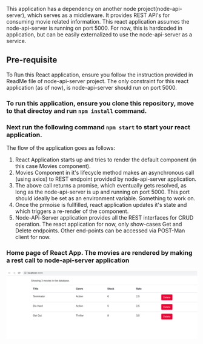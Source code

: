 This application has a dependency on another node project(node-api-server), which serves as a middleware.
It provides REST API's for consuming movie related information. This react application assumes the node-api-server is running on port 5000. For now, this is hardcoded in application, but can be easily externalized to use the node-api-server as a service.

## Pre-requisite

To Run this React application, ensure you follow the instruction provided in ReadMe file of node-api-server project. The only constraint for this react application (as of now), is node-api-server should run on port 5000.

### To run this application, ensure you clone this repository, move to that directoy and run `npm install` command.

### Next run the following command `npm start` to start your react application.

The flow of the application goes as follows:

1. React Application starts up and tries to render the default component (in this case Movies component).
2. Movies Component in it's lifecycle method makes an asynchronous call (using axios) to REST endpoint provided by node-api-server application.
3. The above call returns a promise, which eventually gets resolved, as long as the node-api-server is up and running on port 5000. This port should ideally be set as an environment variable. Something to work on.
4. Once the prmoise is fullfilled, react application updates it's state and which triggers a re-render of the component.
5. Node-APi-Server application provides all the REST interfaces for CRUD operation. The react application for now, only show-cases Get and Delete endpoints. Other end-points can be accessed via POST-Man client for now.

### Home page of React App. The movies are rendered by making a rest call to node-api-server application

![Home Page](https://github.com/mukesh51/c1-moviesbuster/blob/master/images/home-page.png)
